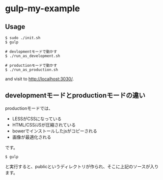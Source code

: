 # gulp-my-example

## Usage

~~~
$ sudo ./init.sh
$ gulp

# devlopmentモードで動かす
$ ./run_as_development.sh

# productionモードで動かす
$ ./run_as_production.sh
~~~

and visit to [http://localhost:3030/](http://localhost:3030/).

## developmentモードとproductionモードの違い

productionモードでは、

- LESSがCSSになっている
- HTML/CSS/JSが圧縮されている
- bowerでインストールしたjsがコピーされる
- 画像が最適化される

です。

~~~
$ gulp
~~~

と実行すると、publicというディレクトリが作られ、そこに上記のソースが入ります。

